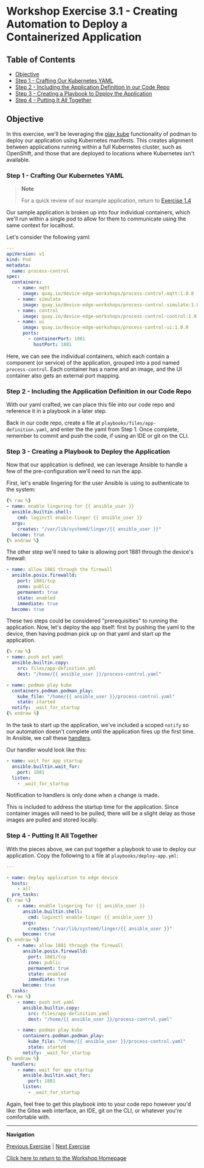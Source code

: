 # Workshop Exercise 3.1 - Creating Automation to Deploy a Containerized Application

## Table of Contents

* [Objective](#objective)
* [Step 1 - Crafting Our Kubernetes YAML](#step-1---crafting-our-kubernetes-yaml)
* [Step 2 - Including the Application Definition in our Code Repo](#step-2---finishing-out-our-ansible-role)
* [Step 3 - Creating a Playbook to Deploy the Application](#step-3---creating-a-playbook-to-deploy-the-application)
* [Step 4 - Putting It All Together](#step-4---putting-it-all-together)

## Objective

In this exercise, we'll be leveraging the [play kube](https://docs.podman.io/en/v3.4.4/markdown/podman-play-kube.1.html) functionality of podman to deploy our application using Kubernetes manifests. This creates alignment between applications running within a full Kubernetes cluster, such as OpenShift, and those that are deployed to locations where Kubernetes isn't available.

### Step 1 - Crafting Our Kubernetes YAML

> **Note**
>
> For a quick review of our example application, return to [Exercise 1.4](../1.4-application-intro)

Our sample application is broken up into four individual containers, which we'll run within a single pod to allow for them to communicate using the same context for localhost.

Let's consider the following yaml:
```yaml
---
apiVersion: v1
kind: Pod
metadata:
  name: process-control
spec:
  containers:
    - name: mqtt
      image: quay.io/device-edge-workshops/process-control-mqtt:1.0.0
    - name: simulate
      image: quay.io/device-edge-workshops/process-control-simulate:1.0.0
    - name: control
      image: quay.io/device-edge-workshops/process-control-control:1.0.0
    - name: ui
      image: quay.io/device-edge-workshops/process-control-ui:1.0.0
      ports:
        - containerPort: 1881
          hostPort: 1881
```

Here, we can see the individual containers, which each contain a component (or service) of the application, grouped into a pod named `process-control`. Each container has a name and an image, and the UI container also gets an external port mapping.

### Step 2 - Including the Application Definition in our Code Repo

With our yaml crafted, we can place this file into our code repo and reference it in a playbook in a later step.

Back in our code repo, create a file at `playbooks/files/app-definition.yaml`, and enter the the yaml from Step 1. Once complete, remember to commit and push the code, if using an IDE or git on the CLI.

### Step 3 - Creating a Playbook to Deploy the Application

Now that our application is defined, we can leverage Ansible to handle a few of the pre-configuration we'll need to run the app.

First, let's enable lingering for the user Ansible is using to authenticate to the system:

```yaml
{% raw %}
- name: enable lingering for {{ ansible_user }}
  ansible.builtin.shell:
    cmd: loginctl enable-linger {{ ansible_user }}
  args:
    creates: "/var/lib/systemd/linger/{{ ansible_user }}"
  become: true
{% endraw %}
```

The other step we'll need to take is allowing port 1881 through the device's firewall:
```yaml
- name: allow 1881 through the firewall
  ansible.posix.firewalld:
    port: 1881/tcp
    zone: public
    permanent: true
    state: enabled
    immediate: true
  become: true
```

These two steps could be considered "prerequisities" to running the application. Now, let's deploy the app itself: first by pushing the yaml to the device, then having podman pick up on that yaml and start up the application.

```yaml
{% raw %}
- name: push out yaml
  ansible.builtin.copy:
    src: files/app-definition.yml
    dest: "/home/{{ ansible_user }}/process-control.yaml"

- name: podman play kube
  containers.podman.podman_play:
    kube_file: "/home/{{ ansible_user }}/process-control.yaml"
    state: started
  notify: _wait_for_startup
{% endraw %}
```

In the task to start up the application, we've included a scoped `notify` so our automation doesn't complete until the application fires up the first time. In Ansible, we call these [handlers](https://docs.ansible.com/ansible/latest/playbook_guide/playbooks_handlers.html#handlers).

Our handler would look like this:
```yaml
- name: wait for app startup
  ansible.builtin.wait_for:
    port: 1881
  listen:
    - _wait_for_startup
```

Notification to handlers is only done when a change is made.

This is included to address the startup time for the application. Since container images will need to be pulled, there will be a slight delay as those images are pulled and stored locally.

### Step 4 - Putting It All Together

With the pieces above, we can put together a playbook to use to deploy our application. Copy the following to a file at `playbooks/deploy-app.yml`:
```yaml
---

- name: deploy application to edge device
  hosts:
    - all
  pre_tasks:
{% raw %}
    - name: enable lingering for {{ ansible_user }}
      ansible.builtin.shell:
        cmd: loginctl enable-linger {{ ansible_user }}
      args:
        creates: "/var/lib/systemd/linger/{{ ansible_user }}"
      become: true
{% endraw %}
    - name: allow 1881 through the firewall
      ansible.posix.firewalld:
        port: 1881/tcp
        zone: public
        permanent: true
        state: enabled
        immediate: true
      become: true
  tasks:
{% raw %}
    - name: push out yaml
      ansible.builtin.copy:
        src: files/app-definition.yaml
        dest: "/home/{{ ansible_user }}/process-control.yaml"

    - name: podman play kube
      containers.podman.podman_play:
        kube_file: "/home/{{ ansible_user }}/process-control.yaml"
        state: started
      notify: _wait_for_startup
{% endraw %}
  handlers:
    - name: wait for app startup
      ansible.builtin.wait_for:
        port: 1881
      listen:
        - _wait_for_startup
```

Again, feel free to get this playbook into to your code repo however you'd like: the Gitea web interface, an IDE, git on the CLI, or whatever you're comfortable with.

---
**Navigation**

[Previous Exercise](../2.6-test-connectivity/) | [Next Exercise](../3.2-deploying-the-app/)

[Click here to return to the Workshop Homepage](../README.md)
